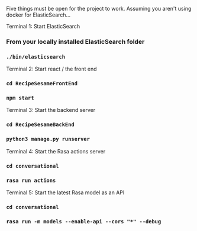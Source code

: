 Five things must be open for the project to work.
Assuming you aren't using docker for ElasticSearch...

Terminal 1: Start ElasticSearch
### From your locally installed ElasticSearch folder
### `./bin/elasticsearch`

Terminal 2: Start react / the front end
### `cd RecipeSesameFrontEnd`
### `npm start`

Terminal 3: Start the backend server
### `cd RecipeSesameBackEnd`
### `python3 manage.py runserver`

Terminal 4: Start the Rasa actions server
### `cd conversational`
### `rasa run actions`

Terminal 5: Start the latest Rasa model as an API
### `cd conversational`
### `rasa run -m models --enable-api --cors "*" --debug`
